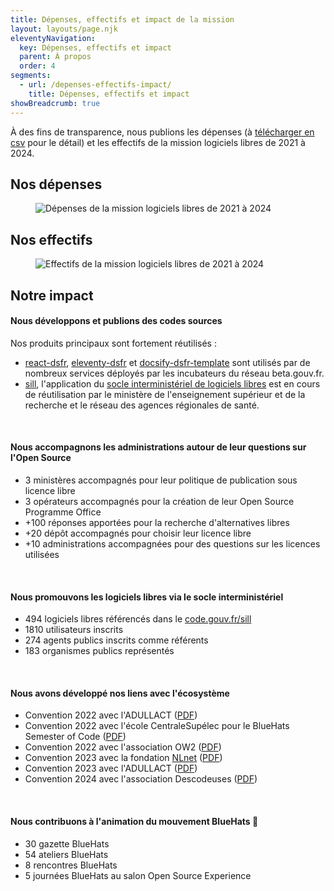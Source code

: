 ```yaml
---
title: Dépenses, effectifs et impact de la mission
layout: layouts/page.njk
eleventyNavigation:
  key: Dépenses, effectifs et impact
  parent: À propos
  order: 4
segments:
  - url: /depenses-effectifs-impact/
    title: Dépenses, effectifs et impact
showBreadcrumb: true
---
```


À des fins de transparence, nous publions les dépenses (à [télécharger en csv](/docs/mission-logiciels-libres-depenses-2021-2024.csv) pour le détail) et les effectifs de la mission logiciels libres de 2021 à 2024.

## Nos dépenses

<figure class="fr-content-media fr-content-media--sm" role="group" aria-label="Dépenses de la mission logiciels libres de 2021 à 2024">
  <div class="fr-content-media__img">
    <img src="/img/mission-logiciels-libres-depenses-2021-2024.png" class="fr-content-media--sm fr-responsive-img" alt="Dépenses de la mission logiciels libres de 2021 à 2024" />
  </div>
</figure>

## Nos effectifs

<figure class="fr-content-media fr-content-media--sm" role="group" aria-label="Effectifs de la mission logiciels libres de 2021 à 2024">
  <div class="fr-content-media__img">
    <img src="/img/mission-logiciels-libres-effectifs-2021-2024.png" class="fr-content-media--sm fr-responsive-img" alt="Effectifs de la mission logiciels libres de 2021 à 2024" />
  </div>
</figure>

## Notre impact

#### Nous développons et publions des codes sources

Nos produits principaux sont fortement réutilisés :

- [react-dsfr](https://github.com/codegouvfr/react-dsfr), [eleventy-dsfr](https://github.com/codegouvfr/eleventy-dsfr) et [docsify-dsfr-template](https://github.com/codegouvfr/docsify-dsfr-template/) sont utilisés par de nombreux services déployés par les incubateurs du réseau beta.gouv.fr.
- [sill](https://github.com/codegouvfr/sill), l'application du [socle interministériel de logiciels libres](https://code.gouv.fr/sill/) est en cours de réutilisation par le ministère de l'enseignement supérieur et de la recherche et le réseau des agences régionales de santé.

<br/>

#### Nous accompagnons les administrations autour de leur questions sur l'Open Source

- 3 ministères accompagnés pour leur politique de publication sous licence libre
- 3 opérateurs accompagnés pour la création de leur Open Source Programme Office
- +100 réponses apportées pour la recherche d'alternatives libres
- +20 dépôt accompagnés pour choisir leur licence libre
- +10 administrations accompagnées pour des questions sur les licences utilisées

<br/>

#### Nous promouvons les logiciels libres via le socle interministériel

- 494 logiciels libres référencés dans le [code.gouv.fr/sill](https://code.gouv.fr/sill)
- 1810 utilisateurs inscrits
- 274 agents publics inscrits comme référents
- 183 organismes publics représentés

<br/>

#### Nous avons développé nos liens avec l'écosystème

- Convention 2022 avec l'ADULLACT ([PDF](/docs/Convention_Adullact-Dinum-2022.pdf))
- Convention 2022 avec l'école CentraleSupélec pour le BlueHats Semester of Code ([PDF](/docs/Convention_CentraleSupelec-Dinum-2021.pdf))
- Convention 2022 avec l'association OW2 ([PDF](/docs/Convention_OW2_Dinum_2022.pdf))
- Convention 2023 avec la fondation [NLnet](https://nlnet.nl) ([PDF](/docs/DINUM-NLNET-convention-subvention-23112022.pdf))
- Convention 2023 avec l'ADULLACT ([PDF](/docs/Convention_DINUM_Adullact_2023.pdf))
- Convention 2024 avec l'association Descodeuses ([PDF](/docs/Convention_Descodeuses_Dinum_2024.pdf))

<br/>

#### Nous contribuons à l'animation du mouvement BlueHats 🧢

- 30 gazette BlueHats
- 54 ateliers BlueHats
- 8 rencontres BlueHats
- 5 journées BlueHats au salon Open Source Experience
